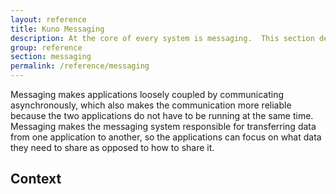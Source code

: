 ```yaml
---
layout: reference
title: Kuno Messaging
description: At the core of every system is messaging.  This section describes the basic building blocks.
group: reference
section: messaging
permalink: /reference/messaging
---
```


Messaging makes applications loosely coupled by communicating asynchronously, which also makes the communication more reliable because the two applications do not have to be running at the same time. Messaging makes the messaging system responsible for transferring data from one application to another, so the applications can focus on what data they need to share as opposed to how to share it.

## Context

<div style="height:500px">&nbsp;</div>

